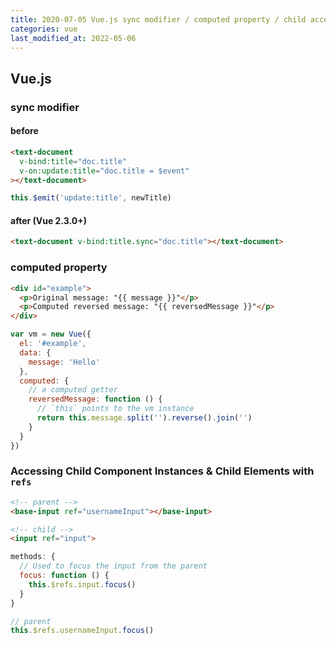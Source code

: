 ```yaml
---
title: 2020-07-05 Vue.js sync modifier / computed property / child access via ref
categories: vue
last_modified_at: 2022-05-06
---
```


## Vue.js

### sync modifier

#### before

```html
<text-document
  v-bind:title="doc.title"
  v-on:update:title="doc.title = $event"
></text-document>
```

```js
this.$emit('update:title', newTitle)
```

#### after (Vue 2.3.0+)

```html
<text-document v-bind:title.sync="doc.title"></text-document>
```

### computed property

```html
<div id="example">
  <p>Original message: "{{ message }}"</p>
  <p>Computed reversed message: "{{ reversedMessage }}"</p>
</div>
```

```js
var vm = new Vue({
  el: '#example',
  data: {
    message: 'Hello'
  },
  computed: {
    // a computed getter
    reversedMessage: function () {
      // `this` points to the vm instance
      return this.message.split('').reverse().join('')
    }
  }
})
```

### Accessing Child Component Instances & Child Elements with `refs`

```html
<!-- parent -->
<base-input ref="usernameInput"></base-input>

<!-- child -->
<input ref="input">
```

```js
methods: {
  // Used to focus the input from the parent
  focus: function () {
    this.$refs.input.focus()
  }
}

// parent
this.$refs.usernameInput.focus()
```
